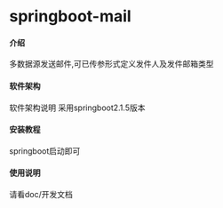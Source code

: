 # springboot-mail

#### 介绍
多数据源发送邮件,可已传参形式定义发件人及发件邮箱类型

#### 软件架构
软件架构说明
采用springboot2.1.5版本

#### 安装教程

springboot启动即可

#### 使用说明

请看doc/开发文档
